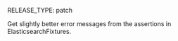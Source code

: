 RELEASE_TYPE: patch

Get slightly better error messages from the assertions in ElasticsearchFixtures.
